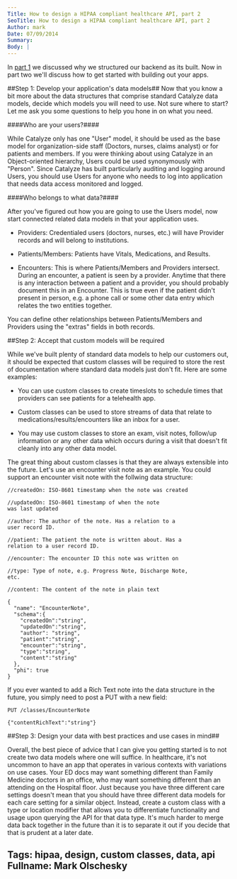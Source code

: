 ```yaml
---
Title: How to design a HIPAA compliant healthcare API, part 2
SeoTitle: How to design a HIPAA compliant healthcare API, part 2
Author: mark
Date: 07/09/2014
Summary: 
Body: |
---
```

In [part 1](/blog/how-to-design-a-hipaa-compliant-healthcare-api) we discussed why we structured our backend as its built. Now in part two we'll discuss how to get started with building out your apps.

##Step 1: Develop your application's data models##
Now that you know a bit more about the data structures that comprise standard Catalyze data models, decide which models you will need to use. Not sure where to start? Let me ask you some questions to help you hone in on what you need.

####Who are your users?####

While Catalyze only has one "User" model, it should be used as the base model for organization-side staff (Doctors, nurses, claims analyst) or for patients and members. If you were thinking about using Catalyze in an Object-oriented hierarchy, Users could be used synonymously with "Person". Since Catalyze has built particularly auditing and logging around Users, you should use Users for anyone who needs to log into application that needs data access monitored and logged.

####Who belongs to what data?####

After you've figured out how you are going to use the Users model, now start connected related data models in that your application uses.

- Providers: Credentialed users (doctors, nurses, etc.) will have Provider records and will belong to institutions.

- Patients/Members: Patients have Vitals, Medications, and Results.

- Encounters: This is where Patients/Members and Providers intersect. During an encounter, a patient is seen by a provider. Anytime that there is any interaction between a patient and a provider, you should probably document this in an Encounter. This is true even if the patient didn't present in person, e.g. a phone call or some other data entry which relates the two entities together.

You can define other relationships between Patients/Members and Providers using the "extras" fields in both records.


##Step 2: Accept that custom models will be required

While we've built plenty of standard data models to help our customers out, it should be expected that custom classes will be required to store the rest of documentation where standard data models just don't fit. Here are some examples:

- You can use custom classes to create timeslots to schedule times that providers can see patients for a telehealth app.

- Custom classes can be used to store streams of data that relate to medications/results/encounters like an inbox for a user.

- You may use custom classes to store an exam, visit notes, follow/up information or any other data which occurs during a visit that doesn't fit cleanly into any other data model.


The great thing about custom classes is that they are always extensible into the future. Let's use an encounter visit note as an example. You could support an encounter visit note with the follwing data structure:
```
//createdOn: ISO-8601 timestamp when the note was created

//updatedOn: ISO-8601 timestamp of when the note
was last updated

//author: The author of the note. Has a relation to a
user record ID.

//patient: The patient the note is written about. Has a
relation to a user record ID.

//encounter: The encounter ID this note was written on

//type: Type of note, e.g. Progress Note, Discharge Note, 
etc.

//content: The content of the note in plain text

{
  "name": "EncounterNote", 
  "schema":{
    "createdOn":"string", 
    "updatedOn":"string", 
    "author": "string", 
    "patient":"string", 
    "encounter":"string", 
    "type":"string", 
    "content":"string"
  }, 
  "phi": true
}
```

If you ever wanted to add a Rich Text note into the data structure in the future, you simply need to post a PUT with a new field:
```
PUT /classes/EncounterNote

{"contentRichText":"string"}

```

##Step 3: Design your data with best practices and use cases in mind##

Overall, the best piece of advice that I can give you getting started is to not create two data models where one will suffice. In healthcare, it's not uncommon to have an app that operates in various contexts with variations on use cases.  Your ED docs may want something different than Family Medicine doctors in an office, who may want something different than an attending on the Hospital floor. Just because you have three different care settings doesn't mean that you should have three different data models for each care setting for a similar object. Instead, create a custom class with a type or location modifier that allows you to differentiate functionality and usage upon querying the API for that data type. It's much harder to merge data back together in the future than it is to separate it out if you decide that that is prudent at a later date.

Tags: hipaa, design, custom classes, data, api
Fullname: Mark Olschesky
---
